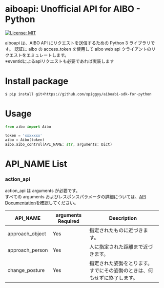 # aiboapi: Unofficial API for AIBO - Python

[![License: MIT](https://img.shields.io/badge/License-MIT-green.svg)](https://opensource.org/licenses/MIT)

aiboapi は、AIBO API にリクエストを送信するための Python 3 ライブラリです。 認証に aibo の access_token を使用して aibo web api クライアントのリクエストをエミュレートします。<br>
※eventidによるapiリクエストも必要であれば実装します

# Install package

```sh
$ pip install git+https://github.com/xpiggyy/aiboabi-sdk-for-python
```

# Usage

```py
from aibo import Aibo

token = 'xxxxxxx'
aibo = Aibo(token)
aibo.aibo_control(API_NAME: str, arguments: Dict)
```

# API_NAME List

### action_api

action_api は arguments が必要です。<br>
すべての arguments およびレスポンスパラメータの詳細については、[API Documentation](https://developer.aibo.com/jp/docs#action-api)を確認してください。<br>

| API_NAME        | arguments Required | Description                                                              |
| --------------- | ------------------ | ------------------------------------------------------------------------ |
| approach_object | Yes                | 指定されたものに近づきます。                                             |
| approach_person | Yes                | 人に指定された距離まで近づきます。                                       |
| change_posture  | Yes                | 指定された姿勢をとります。すでにその姿勢のときは、何もせずに終了します。 |
